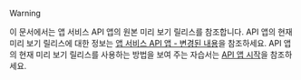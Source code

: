 > [!WARNING]
> 이 문서에서는 앱 서비스 API 앱의 원본 미리 보기 릴리스를 참조합니다.  API 앱의 현재 미리 보기 릴리스에 대한 정보는 [앱 서비스 API 앱 - 변경된 내용](../articles/app-service-api/app-service-api-whats-changed.md)을 참조하세요. API 앱의 현재 미리 보기 릴리스를 사용하는 방법을 보여 주는 자습서는 [API 앱 시작](../articles/app-service-api/app-service-api-dotnet-get-started.md)을 참조하세요. 
> 
> 



<!--HONumber=Jan17_HO3-->


